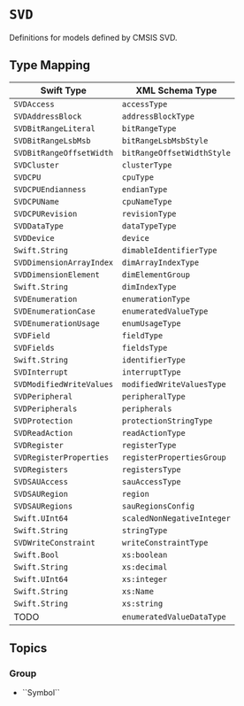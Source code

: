 # ``SVD``

Definitions for models defined by CMSIS SVD.

## Type Mapping

| Swift Type                      | XML Schema Type            |
| ------------------------------- | -------------------------- |
| ``SVDAccess``                   | `accessType`               | 
| ``SVDAddressBlock``             | `addressBlockType`         |
| ``SVDBitRangeLiteral``          | `bitRangeType`             |
| ``SVDBitRangeLsbMsb``           | `bitRangeLsbMsbStyle`      |
| ``SVDBitRangeOffsetWidth``      | `bitRangeOffsetWidthStyle` |
| ``SVDCluster``                  | `clusterType`              |
| ``SVDCPU``                      | `cpuType`                  |
| ``SVDCPUEndianness``            | `endianType`               |
| ``SVDCPUName``                  | `cpuNameType`              |
| ``SVDCPURevision``              | `revisionType`             |
| ``SVDDataType``                 | `dataTypeType`             |
| ``SVDDevice``                   | `device`                   |
| ``Swift.String``                | `dimableIdentifierType`    |
| ``SVDDimensionArrayIndex``      | `dimArrayIndexType`        |
| ``SVDDimensionElement``         | `dimElementGroup`          |
| ``Swift.String``                | `dimIndexType`             |
| ``SVDEnumeration``              | `enumerationType`          |
| ``SVDEnumerationCase``          | `enumeratedValueType`      |
| ``SVDEnumerationUsage``         | `enumUsageType`            |
| ``SVDField``                    | `fieldType`                |
| ``SVDFields``                   | `fieldsType`               |
| ``Swift.String``                | `identifierType`           |
| ``SVDInterrupt``                | `interruptType`            |
| ``SVDModifiedWriteValues``      | `modifiedWriteValuesType`  |
| ``SVDPeripheral``               | `peripheralType`           |
| ``SVDPeripherals``              | `peripherals`              |
| ``SVDProtection``               | `protectionStringType`     |
| ``SVDReadAction``               | `readActionType`           |
| ``SVDRegister``                 | `registerType`             |
| ``SVDRegisterProperties``       | `registerPropertiesGroup`  |
| ``SVDRegisters``                | `registersType`            |
| ``SVDSAUAccess``                | `sauAccessType`            |
| ``SVDSAURegion``                | `region`                   |
| ``SVDSAURegions``               | `sauRegionsConfig`         |
| ``Swift.UInt64``                | `scaledNonNegativeInteger` |
| ``Swift.String``                | `stringType`               |
| ``SVDWriteConstraint``          | `writeConstraintType`      |
| ``Swift.Bool``                  | `xs:boolean`               |
| ``Swift.String``                | `xs:decimal`               |
| ``Swift.UInt64``                | `xs:integer`               |
| ``Swift.String``                | `xs:Name`                  |
| ``Swift.String``                | `xs:string`                |
| TODO                            | `enumeratedValueDataType`  |


## Topics

### <!--@START_MENU_TOKEN@-->Group<!--@END_MENU_TOKEN@-->

- <!--@START_MENU_TOKEN@-->``Symbol``<!--@END_MENU_TOKEN@-->
